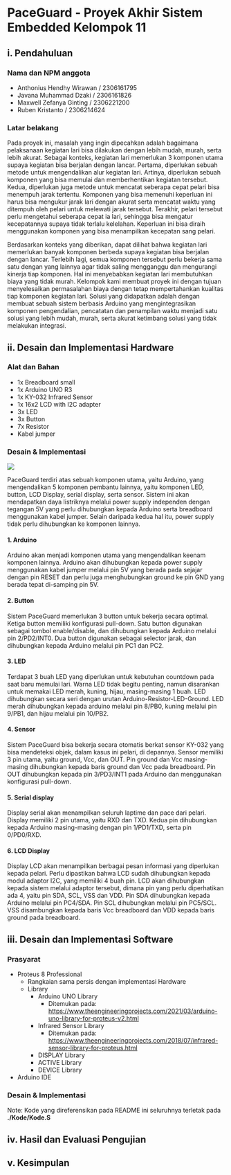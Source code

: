 # PaceGuard - Proyek Akhir Sistem Embedded Kelompok 11
## i. Pendahuluan
### Nama dan NPM anggota
- Anthonius Hendhy Wirawan / 2306161795
- Javana Muhammad Dzaki / 2306161826
- Maxwell Zefanya Ginting / 2306221200
- Ruben Kristanto / 2306214624
### Latar belakang
Pada proyek ini, masalah yang ingin dipecahkan adalah bagaimana pelaksanaan kegiatan lari bisa dilakukan dengan lebih mudah, murah, serta lebih akurat. Sebagai konteks, kegiatan lari memerlukan 3 komponen utama supaya kegiatan bisa berjalan dengan lancar. Pertama, diperlukan sebuah metode untuk mengendalikan alur kegiatan lari. Artinya, diperlukan sebuah komponen yang bisa memulai dan memberhentikan kegiatan tersebut. Kedua, diperlukan juga metode untuk mencatat seberapa cepat pelari bisa menempuh jarak tertentu. Komponen yang bisa memenuhi keperluan ini harus bisa mengukur jarak lari dengan akurat serta mencatat waktu yang ditempuh oleh pelari untuk melewati jarak tersebut. Terakhir, pelari tersebut perlu mengetahui seberapa cepat ia lari, sehingga bisa mengatur kecepatannya supaya tidak terlalu kelelahan. Keperluan ini bisa diraih menggunakan komponen yang bisa menampilkan kecepatan sang pelari.  

Berdasarkan konteks yang diberikan, dapat dilihat bahwa kegiatan lari memerlukan banyak komponen berbeda supaya kegiatan bisa berjalan dengan lancar. Terlebih lagi, semua komponen tersebut perlu bekerja sama satu dengan yang lainnya agar tidak saling mengganggu dan mengurangi kinerja tiap komponen. Hal ini menyebabkan kegiatan lari membutuhkan biaya yang tidak murah. Kelompok kami membuat proyek ini dengan tujuan menyelesaikan permasalahan biaya dengan tetap mempertahankan kualitas tiap komponen kegiatan lari. Solusi yang didapatkan adalah dengan membuat sebuah sistem berbasis Arduino yang mengintegrasikan komponen pengendalian, pencatatan dan penampilan waktu menjadi satu solusi yang lebih mudah, murah, serta akurat ketimbang solusi yang tidak melakukan integrasi.  

## ii. Desain dan Implementasi Hardware
### Alat dan Bahan
- 1x Breadboard small
- 1x Arduino UNO R3
- 1x KY-032 Infrared Sensor
- 1x 16x2 LCD with I2C adapter
- 3x LED
- 3x Button
- 7x Resistor
- Kabel jumper

### Desain & Implementasi
![](https://i.imgur.com/PgDKn8w.png)  

PaceGuard terdiri atas sebuah komponen utama, yaitu Arduino, yang mengendalikan 5 komponen pembantu lainnya, yaitu komponen LED, button, LCD Display, serial display, serta sensor. Sistem ini akan mendapatkan daya listriknya melalui power supply independen dengan tegangan 5V yang perlu dihubungkan kepada Arduino serta breadboard menggunakan kabel jumper. Selain daripada kedua hal itu, power supply tidak perlu dihubungkan ke komponen lainnya.  

#### 1. Arduino
Arduino akan menjadi komponen utama yang mengendalikan keenam komponen lainnya. Arduino akan dihubungkan kepada power supply menggunakan kabel jumper melalui pin 5V yang berada pada sejajar dengan pin RESET dan perlu juga menghubungkan ground ke pin GND yang berada tepat di-samping pin 5V.  

#### 2. Button
Sistem PaceGuard memerlukan 3 button untuk bekerja secara optimal. Ketiga button memiliki konfigurasi pull-down. Satu button digunakan sebagai tombol enable/disable, dan dihubungkan kepada Arduino melalui pin 2/PD2/INT0. Dua button digunakan sebagai selector jarak, dan dihubungkan kepada Arduino melalui pin PC1 dan PC2.  

#### 3. LED
Terdapat 3 buah LED yang diperlukan untuk kebutuhan countdown pada saat baru memulai lari. Warna LED tidak begitu penting, namun disarankan untuk memakai LED merah, kuning, hijau, masing-masing 1 buah. LED dihubungkan secara seri dengan urutan Arduino-Resistor-LED-Ground. LED merah dihubungkan kepada arduino melalui pin 8/PB0, kuning melalui pin 9/PB1, dan hijau melalui pin 10/PB2.  

#### 4. Sensor
Sistem PaceGuard bisa bekerja secara otomatis berkat sensor KY-032 yang bisa mendeteksi objek, dalam kasus ini pelari, di depannya. Sensor memiliki 3 pin utama, yaitu ground, Vcc, dan OUT. Pin ground dan Vcc masing-masing dihubungkan kepada baris ground dan Vcc pada breadboard. Pin OUT dihubungkan kepada pin 3/PD3/INT1 pada Arduino dan menggunakan konfigurasi pull-down.  

#### 5. Serial display
Display serial akan menampilkan seluruh laptime dan pace dari pelari. Display memiliki 2 pin utama, yaitu RXD dan TXD. Kedua pin dihubungkan kepada Arduino masing-masing dengan pin 1/PD1/TXD, serta pin 0/PD0/RXD.  

#### 6. LCD Display
Display LCD akan menampilkan berbagai pesan informasi yang diperlukan kepada pelari. Perlu dipastikan bahwa LCD sudah dihubungkan kepada modul adaptor I2C, yang memiliki 4 buah pin. LCD akan dihubungkan kepada sistem melalui adaptor tersebut, dimana pin yang perlu diperhatikan ada 4, yaitu pin SDA, SCL, VSS dan VDD. Pin SDA dihubungkan kepada Arduino melalui pin PC4/SDA. Pin SCL dihubungkan melalui pin PC5/SCL. VSS disambungkan kepada baris Vcc breadboard dan VDD kepada baris ground pada breadboard.  


## iii. Desain dan Implementasi Software
### Prasyarat
- Proteus 8 Professional
    - Rangkaian sama persis dengan implementasi Hardware
    - Library
        - Arduino UNO Library
            - Ditemukan pada: https://www.theengineeringprojects.com/2021/03/arduino-uno-library-for-proteus-v2.html
        - Infrared Sensor Library
            - Ditemukan pada: https://www.theengineeringprojects.com/2018/07/infrared-sensor-library-for-proteus.html
        - DISPLAY Library
        - ACTIVE Library
        - DEVICE Library
- Arduino IDE

### Desain & Implementasi
Note: Kode yang direferensikan pada README ini seluruhnya terletak pada **./Kode/Kode.S**  




## iv. Hasil dan Evaluasi Pengujian


## v. Kesimpulan

